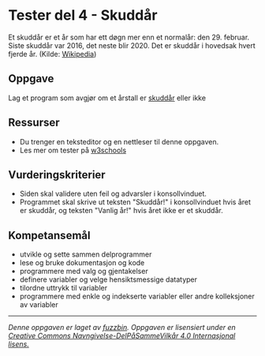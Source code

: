 # Tester del 4 - Skuddår

Et skuddår er et år som har ett døgn mer enn et normalår: den 29. februar. Siste skuddår var 2016, det neste blir 2020. Det er skuddår i hovedsak hvert fjerde år. (Kilde: [Wikipedia](https://no.wikipedia.org/wiki/Skudd%C3%A5r))

## Oppgave

Lag et program som avgjør om et årstall er [skuddår](https://no.wikipedia.org/wiki/Skudd%C3%A5r) eller ikke

## Ressurser

* Du trenger en teksteditor og en nettleser til denne oppgaven.
* Les mer om tester på [w3schools](https://www.w3schools.com/js/js_if_else.asp)

## Vurderingskriterier

* Siden skal validere uten feil og advarsler i konsollvinduet.
* Programmet skal skrive ut teksten "Skuddår!" i konsollvinduet hvis året er skuddår, og teksten "Vanlig år!" hvis året ikke er et skuddår.

## Kompetansemål

* utvikle og sette sammen delprogrammer
* lese og bruke dokumentasjon og kode
* programmere med valg og gjentakelser
* definere variabler og velge hensiktsmessige datatyper
* tilordne uttrykk til variabler
* programmere med enkle og indekserte variabler eller andre kolleksjoner av variabler

---
_Denne oppgaven er laget av [fuzzbin](https://github.com/fuzzbin). Oppgaven er lisensiert under en [Creative Commons Navngivelse-DelPåSammeVilkår 4.0 Internasjonal lisens.
](http://creativecommons.org/licenses/by-sa/4.0/)_
